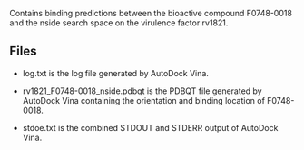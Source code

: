 Contains binding predictions between the bioactive compound F0748-0018 and the nside search space on the virulence factor rv1821.

## Files

- log.txt is the log file generated by AutoDock Vina.

- rv1821_F0748-0018_nside.pdbqt is the PDBQT file generated by AutoDock Vina containing the orientation and binding location of F0748-0018.

- stdoe.txt is the combined STDOUT and STDERR output of AutoDock Vina.

